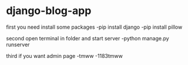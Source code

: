 # django-blog-app

first you need install some packages
-pip install django
-pip install pillow

second open terminal in folder and start server
-python manage.py runserver

third if you want admin page
-tmww
-1183tmww
